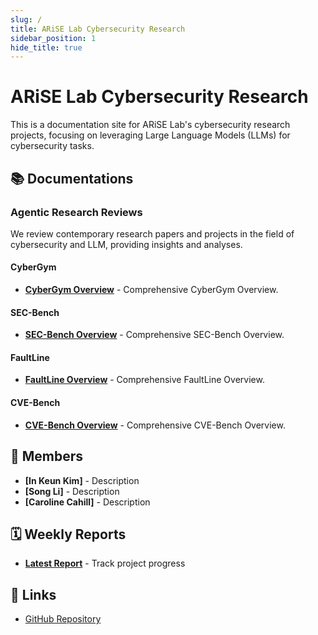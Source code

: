 ```yaml
---
slug: /
title: ARiSE Lab Cybersecurity Research
sidebar_position: 1
hide_title: true
---
```


# ARiSE Lab Cybersecurity Research
This is a documentation site for ARiSE Lab's cybersecurity research projects, focusing on leveraging Large Language Models (LLMs) for cybersecurity tasks.

## 📚 Documentations

### Agentic Research Reviews
We review contemporary research papers and projects in the field of cybersecurity and LLM, providing insights and analyses.

#### CyberGym
- **[CyberGym Overview](cybergym/)** - Comprehensive CyberGym Overview.

#### SEC-Bench
- **[SEC-Bench Overview](secbench/)** - Comprehensive SEC-Bench Overview.

#### FaultLine
- **[FaultLine Overview](faultline/)** - Comprehensive FaultLine Overview.

#### CVE-Bench
- **[CVE-Bench Overview](cve-bench/)** - Comprehensive CVE-Bench Overview.

## 🥰 Members
- **[In Keun Kim]** - Description
- **[Song Li]** - Description
- **[Caroline Cahill]** - Description

## 🗓️ Weekly Reports
- **[Latest Report](weekly/week2-2025-10-09)** - Track project progress

## 🔗 Links

- [GitHub Repository](https://github.com/arise-ai-security/docs)